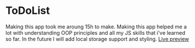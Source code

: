 # ToDoList

Making this app took me aroung 15h to make. Making this app helped me a lot with understanding OOP principles and all my JS skills that i've learned so far. In the future I will add local storage support and styling.
[Live preview](https://fabi0o.github.io/ToDoList/)
